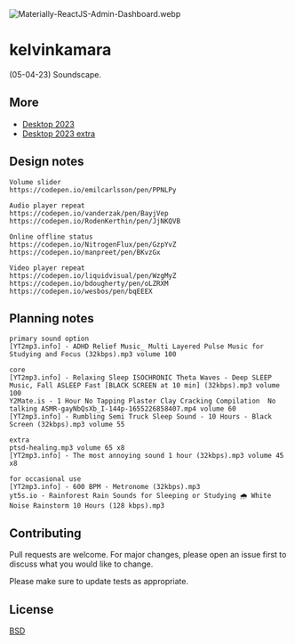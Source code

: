 <img src="https://codedthemes.com/wp-content/uploads/edd/2022/05/Materially-ReactJS-Admin-Dashboard.webp" alt="Materially-ReactJS-Admin-Dashboard.webp" width=""/>

# kelvinkamara

(05-04-23) Soundscape.

## More

* [Desktop 2023](https://raw.githubusercontent.com/kkamara/useful/main/desktop-2023.png)
* [Desktop 2023 extra](https://github.com/kkamara/useful/commit/a9e620925598c945ad71501388dc615f4b381d33)


## Design notes

```
Volume slider
https://codepen.io/emilcarlsson/pen/PPNLPy

Audio player repeat
https://codepen.io/vanderzak/pen/BayjVep
https://codepen.io/RodenKerthin/pen/JjNKQVB

Online offline status
https://codepen.io/NitrogenFlux/pen/GzpYvZ
https://codepen.io/manpreet/pen/BKvzGx

Video player repeat
https://codepen.io/liquidvisual/pen/WzgMyZ
https://codepen.io/bdougherty/pen/oLZRXM
https://codepen.io/wesbos/pen/bqEEEX
```

## Planning notes

```
primary sound option
[YT2mp3.info] - ADHD Relief Music_ Multi Layered Pulse Music for Studying and Focus (32kbps).mp3 volume 100

core
[YT2mp3.info] - Relaxing Sleep ISOCHRONIC Theta Waves - Deep SLEEP Music, Fall ASLEEP Fast [BLACK SCREEN at 10 min] (32kbps).mp3 volume 100
Y2Mate.is - 1 Hour No Tapping Plaster Clay Cracking Compilation  No talking ASMR-gayNbQsXb_I-144p-1655226858407.mp4 volume 60
[YT2mp3.info] - Rumbling Semi Truck Sleep Sound - 10 Hours - Black Screen (32kbps).mp3 volume 55

extra
ptsd-healing.mp3 volume 65 x8
[YT2mp3.info] - The most annoying sound 1 hour (32kbps).mp3 volume 45 x8

for occasional use
[YT2mp3.info] - 600 BPM - Metronome (32kbps).mp3
yt5s.io - Rainforest Rain Sounds for Sleeping or Studying 🌧️ White Noise Rainstorm 10 Hours (128 kbps).mp3

```

## Contributing
Pull requests are welcome. For major changes, please open an issue first to discuss what you would like to change.

Please make sure to update tests as appropriate.

## License
[BSD](https://opensource.org/licenses/BSD-3-Clause)

